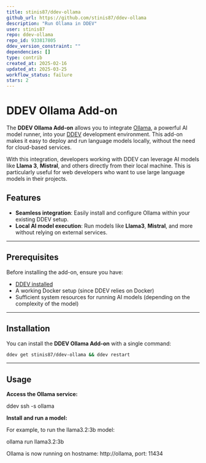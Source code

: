 ```yaml
---
title: stinis87/ddev-ollama
github_url: https://github.com/stinis87/ddev-ollama
description: "Run Ollama in DDEV"
user: stinis87
repo: ddev-ollama
repo_id: 933817805
ddev_version_constraint: ""
dependencies: []
type: contrib
created_at: 2025-02-16
updated_at: 2025-03-25
workflow_status: failure
stars: 2
---
```


# DDEV Ollama Add-on

The **DDEV Ollama Add-on** allows you to integrate [Ollama](https://ollama.com/), a powerful AI model runner, into your [DDEV](https://ddev.readthedocs.io/en/stable/) development environment. This add-on makes it easy to deploy and run language models locally, without the need for cloud-based services.  

With this integration, developers working with DDEV can leverage AI models like **Llama 3**, **Mistral**, and others directly from their local machine. This is particularly useful for web developers who want to use large language models in their projects.

## Features

- **Seamless integration**: Easily install and configure Ollama within your existing DDEV setup.
- **Local AI model execution**: Run models like **Llama3**, **Mistral**, and more without relying on external services.
  
---

## Prerequisites

Before installing the add-on, ensure you have:

- [DDEV installed](https://ddev.readthedocs.io/en/stable/)
- A working Docker setup (since DDEV relies on Docker)
- Sufficient system resources for running AI models (depending on the complexity of the model)

---

## Installation

You can install the **DDEV Ollama Add-on** with a single command:

```bash
ddev get stinis87/ddev-ollama && ddev restart
```
---

## Usage

**Access the Ollama service:**

ddev ssh -s ollama

**Install and run a model:**

For example, to run the llama3.2:3b model:

ollama run llama3.2:3b

Ollama is now running on hostname: http://ollama, port: 11434
